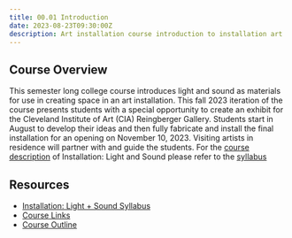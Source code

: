 ```yaml
---
title: 00.01 Introduction
date: 2023-08-23T09:30:00Z
description: Art installation course introduction to installation art
---
```


## Course Overview

This semester long college course introduces light and sound as materials for use in creating space in an art installation. This fall 2023 iteration of the course presents students with a special opportunity to create an exhibit for the Cleveland Institute of Art (CIA) Reingberger Gallery. Students start in August to develop their ideas and then fully fabricate and install the final installation for an opening on November 10, 2023. Visiting artists in residence will partner with and guide the students. For the [course description](./00-02-installation-light-and-sound-syllabus.md#course-description) of Installation: Light and Sound please refer to the [syllabus](./00-02-installation-light-and-sound-syllabus.md)

## Resources

- [Installation: Light + Sound Syllabus](./00-02-installation-light-and-sound-syllabus.md)
- [Course Links](./00-03-course-links.md)
- [Course Outline](./00-02-installation-light-and-sound-syllabus.md#course-outline)
